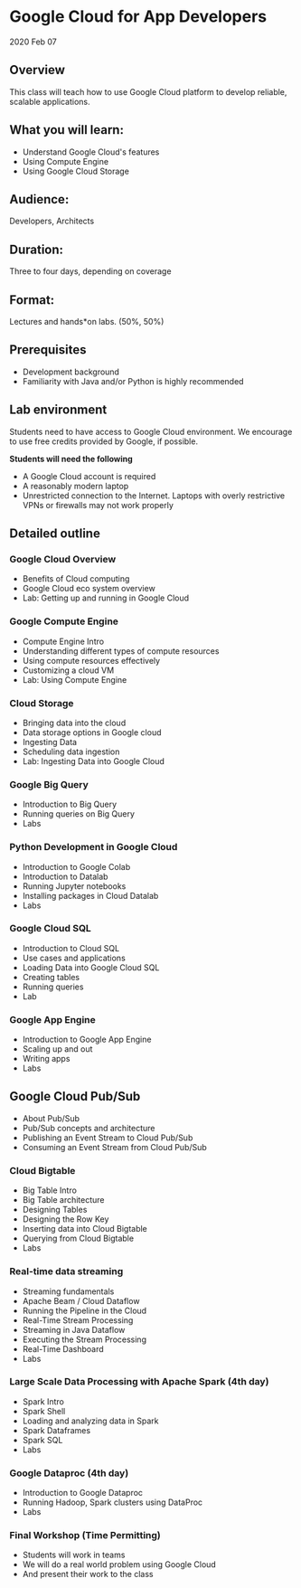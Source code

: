 # Google Cloud for App Developers
2020 Feb 07

## Overview
This class will teach how to use Google Cloud platform to develop reliable, scalable applications.


## What you will learn:
* Understand Google Cloud's features
* Using Compute Engine
* Using Google Cloud Storage

## Audience:
Developers, Architects

## Duration:
Three to four days, depending on coverage

## Format:
Lectures and hands*on labs. (50%, 50%)

## Prerequisites
* Development background
* Familiarity with Java and/or Python is highly recommended

## Lab environment
Students need to have access to Google Cloud environment.  We encourage to use free credits provided by Google, if possible.

**Students will need the following**  
* A Google Cloud account is required
* A reasonably modern laptop
* Unrestricted connection to the Internet.  Laptops with overly restrictive VPNs or firewalls may not work properly


## Detailed outline

### Google Cloud Overview
* Benefits of Cloud computing
* Google Cloud eco system overview
* Lab: Getting up and running in Google Cloud

### Google Compute Engine
* Compute Engine Intro
* Understanding different types of compute resources
* Using compute resources effectively
* Customizing a cloud VM
* Lab: Using Compute Engine


### Cloud Storage
* Bringing data into the cloud
* Data storage options in Google cloud
* Ingesting Data
* Scheduling data ingestion
* Lab: Ingesting Data into Google Cloud

### Google Big Query
* Introduction to Big Query
* Running queries on Big Query
* Labs

### Python Development in Google Cloud
* Introduction to Google Colab
* Introduction to Datalab
* Running Jupyter notebooks
* Installing packages in Cloud Datalab
* Labs


### Google Cloud SQL
* Introduction to Cloud SQL
* Use cases and applications
* Loading Data into Google Cloud SQL
* Creating tables
* Running queries
* Lab

### Google App Engine
* Introduction to Google App Engine
* Scaling up and out
* Writing apps
* Labs

## Google Cloud Pub/Sub
* About Pub/Sub
* Pub/Sub concepts and architecture
* Publishing an Event Stream to Cloud Pub/Sub
* Consuming an Event Stream from Cloud Pub/Sub

### Cloud Bigtable
* Big Table Intro
* Big Table architecture
* Designing Tables
* Designing the Row Key
* Inserting data into Cloud Bigtable
* Querying from Cloud Bigtable
* Labs

### Real-time data streaming
* Streaming fundamentals
* Apache Beam / Cloud Dataflow
* Running the Pipeline in the Cloud
* Real-Time Stream Processing
* Streaming in Java Dataflow
* Executing the Stream Processing
* Real-Time Dashboard
* Labs

### Large Scale Data Processing with Apache Spark (4th day)
* Spark Intro
* Spark Shell
* Loading and analyzing data in Spark
* Spark Dataframes
* Spark SQL
* Labs

### Google Dataproc (4th day)
* Introduction to Google Dataproc
* Running Hadoop, Spark clusters using DataProc
* Labs

### Final Workshop (Time Permitting)    
* Students will work in teams
* We will do a real world problem using Google Cloud
* And present their work to the class
